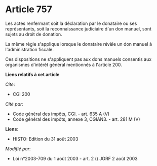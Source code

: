 # Article 757

Les actes renfermant soit la déclaration par le donataire ou ses représentants, soit la reconnaissance judiciaire d'un don
manuel, sont sujets au droit de donation.

La même règle s'applique lorsque le donataire révèle un don manuel à l'administration fiscale.

Ces dispositions ne s'appliquent pas aux dons manuels consentis aux organismes d'intérêt général mentionnés à l'article 200.

**Liens relatifs à cet article**

_Cite_:

  - CGI 200

_Cité par_:

  - Code général des impôts, CGI. - art. 635 A (V)
  - Code général des impôts, annexe 3, CGIAN3. - art. 281 M (V)

**Liens**:

  - HISTO: Edition du 31 août 2003

_Modifié par_:

  - Loi n°2003-709 du 1 août 2003 - art. 2 () JORF 2 août 2003
